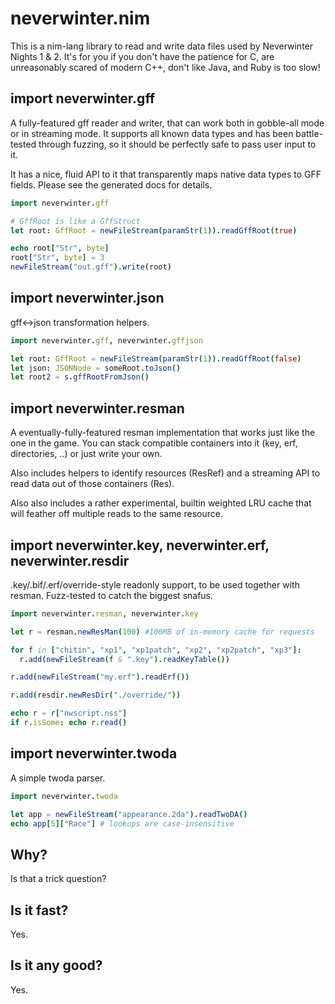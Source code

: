 # neverwinter.nim

This is a nim-lang library to read and write data files used by Neverwinter Nights 1 & 2.  It's for you if you don't have the patience for C, are unreasonably scared of modern C++, don't like Java, and Ruby is too slow!

## import neverwinter.gff

A fully-featured gff reader and writer, that can work both in gobble-all mode or in streaming mode.  It supports all known data types and has been battle-tested through fuzzing, so it should be perfectly safe to pass user input to it.

It has a nice, fluid API to it that transparently maps native data types to GFF fields.  Please see the generated docs for details.

```nim
import neverwinter.gff

# GffRoot is like a GffStruct
let root: GffRoot = newFileStream(paramStr(1)).readGffRoot(true)

echo root["Str", byte]
root["Str", byte] = 3
newFileStream("out.gff").write(root)
```

## import neverwinter.json

gff<->json transformation helpers.

```nim
import neverwinter.gff, neverwinter.gffjson

let root: GffRoot = newFileStream(paramStr(1)).readGffRoot(false)
let json: JSONNode = someRoot.toJson()
let root2 = s.gffRootFromJson()
```

## import neverwinter.resman

A eventually-fully-featured resman implementation that works just like the one in the game.  You can stack compatible containers into it (key, erf, directories, ..) or just write your own.

Also includes helpers to identify resources (ResRef) and a streaming API to read data out of those containers (Res).

Also also includes a rather experimental, builtin weighted LRU cache that will feather off multiple reads to the same resource.

## import neverwinter.key, neverwinter.erf, neverwinter.resdir

.key/.bif/.erf/override-style readonly support, to be used together with resman.  Fuzz-tested to catch the biggest snafus.

```nim
import neverwinter.resman, neverwinter.key

let r = resman.newResMan(100) #100MB of in-memory cache for requests

for f in ["chitin", "xp1", "xp1patch", "xp2", "xp2patch", "xp3"]:
  r.add(newFileStream(f & ".key").readKeyTable())

r.add(newFileStream("my.erf").readErf())

r.add(resdir.newResDir("./override/"))

echo r = r["nwscript.nss"]
if r.isSome: echo r.read()
```

## import neverwinter.twoda

A simple twoda parser.

```nim
import neverwinter.twoda

let app = newFileStream("appearance.2da").readTwoDA()
echo app[5]["Race"] # lookups are case-insensitive
```

## Why?

Is that a trick question?

## Is it fast?

Yes.

## Is it any good?

Yes.
